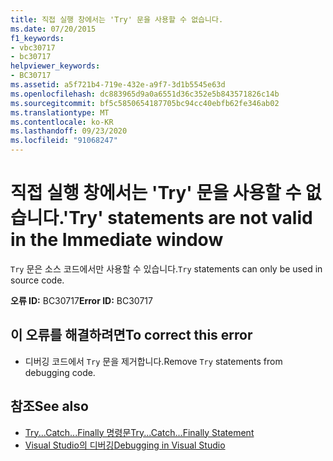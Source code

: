 ```yaml
---
title: 직접 실행 창에서는 'Try' 문을 사용할 수 없습니다.
ms.date: 07/20/2015
f1_keywords:
- vbc30717
- bc30717
helpviewer_keywords:
- BC30717
ms.assetid: a5f721b4-719e-432e-a9f7-3d1b5545e63d
ms.openlocfilehash: dc883965d9a0a6551d36c352e5b843571826c14b
ms.sourcegitcommit: bf5c5850654187705bc94cc40ebfb62fe346ab02
ms.translationtype: MT
ms.contentlocale: ko-KR
ms.lasthandoff: 09/23/2020
ms.locfileid: "91068247"
---
```

# <a name="try-statements-are-not-valid-in-the-immediate-window"></a><span data-ttu-id="ce83a-102">직접 실행 창에서는 'Try' 문을 사용할 수 없습니다.</span><span class="sxs-lookup"><span data-stu-id="ce83a-102">'Try' statements are not valid in the Immediate window</span></span>

<span data-ttu-id="ce83a-103">`Try` 문은 소스 코드에서만 사용할 수 있습니다.</span><span class="sxs-lookup"><span data-stu-id="ce83a-103">`Try` statements can only be used in source code.</span></span>  
  
 <span data-ttu-id="ce83a-104">**오류 ID:** BC30717</span><span class="sxs-lookup"><span data-stu-id="ce83a-104">**Error ID:** BC30717</span></span>  
  
## <a name="to-correct-this-error"></a><span data-ttu-id="ce83a-105">이 오류를 해결하려면</span><span class="sxs-lookup"><span data-stu-id="ce83a-105">To correct this error</span></span>  
  
- <span data-ttu-id="ce83a-106">디버깅 코드에서 `Try` 문을 제거합니다.</span><span class="sxs-lookup"><span data-stu-id="ce83a-106">Remove `Try` statements from debugging code.</span></span>  
  
## <a name="see-also"></a><span data-ttu-id="ce83a-107">참조</span><span class="sxs-lookup"><span data-stu-id="ce83a-107">See also</span></span>

- [<span data-ttu-id="ce83a-108">Try...Catch...Finally 명령문</span><span class="sxs-lookup"><span data-stu-id="ce83a-108">Try...Catch...Finally Statement</span></span>](../language-reference/statements/try-catch-finally-statement.md)
- [<span data-ttu-id="ce83a-109">Visual Studio의 디버깅</span><span class="sxs-lookup"><span data-stu-id="ce83a-109">Debugging in Visual Studio</span></span>](/visualstudio/debugger/debugger-feature-tour)
